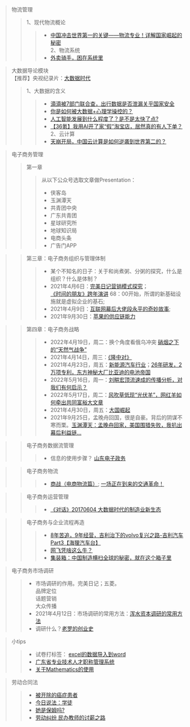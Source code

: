 >物流管理<br>
>> 1、现代物流概论
>>> + <a href="https://www.bilibili.com/video/BV1Xa4y1h7Us" target="_blank">中国冲击世界第一的关键——物流专业！详解国家崛起的秘密</a><br>
>> 2、物流系统
>>> + <a href="https://mp.weixin.qq.com/s/9oz7b5vBlso_xoux3Djymw" target="_blank">外卖骑手，困在系统里</a>


>大数据导论模块<br>
【推荐】央视纪录片：<a href="https://www.bilibili.com/video/BV1px411X7RZ" target="_balnk">大数据时代</a>
>> 1、大数据的含义
>>> + <a href="https://www.bilibili.com/video/BV1c54y1n7z9/?vd_source=eccf822500752bc3375f5860ee387d61" target="_blank">滴滴被7部门联合查，出行数据是否泄漏关乎国家安全 </a>
>>> + <a href="https://www.bilibili.com/video/BV1MS4y197fi" target="_blank">你是如何被大数据+心理学操控的？</a>
>>> + <a href="https://www.bilibili.com/video/BV1fs4y1d7ex/?spm_id_from=333.337.search-card.all.click&vd_source=eccf822500752bc3375f5860ee387d61">人工智能发展到什么程度了？是不是太快了点?</a>
>>> + <a href="https://www.bilibili.com/video/BV15v4y1E7zV/?spm_id_from=autoNext&vd_source=eccf822500752bc3375f5860ee387d61">【36氪】我用AI开了家“假”淘宝店，居然真的有人下单？</a><br>
>> 2、云计算
>>> + <a href="https://www.bilibili.com/video/BV1zY4y1k7FC" target="_blank">天崩开局，中国云计算是如何逆袭到世界第二的？ </a>

>电子商务管理
>> 第一章 
>>> 从以下公众号选取文章做Presentation：
>>> * 侠客岛
>>> * 玉渊潭天
>>> * 共青团中央
>>> * 广东共青团
>>> * 星球研究所
>>> * 地球知识局
>>> * 电商头条
>>> * 广告门APP

>> 第三章：电子商务组织与管理体制
>>> + 某个不知名的日子：关于和尚煮粥、分粥的探究，什么是组织？什么是体制？<br>
>>> + 2021年4月6日：<a href="https://www.bilibili.com/video/BV15E411x7XR">完美日记营销模式探究</a>；<br><a href="https://www.bilibili.com/video/BV1oJ411j7ph">《时间的朋友》跨年演讲</a>             68：00开始，所谓的新基础设施就是虚拟企业的基石;<br>
>>> + 2021年4月9日：<a href="https://www.bilibili.com/video/BV1av411t76E">互联网幕后大佬段永平的奇妙故事</a>;<br>
>>> + 2021年9月30日：<a href="https://www.bilibili.com/video/BV17g411F7FM" target="_blank">苹果的供应链能力</a>

>> 第四章：电子商务战略
>>> + 2022年4月19日，周二：换个角度看俄乌冲突  <a href="https://www.bilibili.com/video/BV1TL4y157zb?spm_id_from=333.999.0.0" target="_blank">硝烟之下的“天然气战争”</a>
>>> + 2021年4月14日，周三：<a href='https://hanyu.baidu.com/shici/detail?pid=edce8e9bb2a344dd9d9d0fea2f70aee2' target='_blank'>《隆中对》</a><br>
>>> + 2021年4月23日，周五：<a href='https://www.bilibili.com/video/BV1ob4y1S7xz?from=search&seid=2556390513940514759' target='_blank'>新能源汽车行业</a>；<a href="https://www.bilibili.com/video/BV1Nq4y1J7em">26年研发，2万项专利，东方神秘大厂比亚迪的电池帝国</a><br>
>>> + 2022年5月16日，周一：<a href="https://www.bilibili.com/video/BV1vY4y1r79H" target="_blank">刘畊宏顶流速成的传播分析，对我们有何启示？</a><br>
>>> + 2022年5月17日，周二：<a href="https://www.bilibili.com/video/BV1BR4y1u7qH" target="_blank">风吹草低现“光伏羊”，网红羊如何牵出共同富裕大文章</a><br>
>>> + 2021年4月30日，周五：<a href="https://www.bilibili.com/bangumi/play/ep395189">大国崛起</a><br>
>>> + 2021年9月25日，孟晚舟回国，很是自豪。背后的阴谋不寒而栗。<a href="https://www.bilibili.com/video/BV1f64y1b7Tk" target="_balnk">玉渊潭天：孟晚舟回家，美国围猎失败，我扒出幕后利益链…</a>

>> 电子商务数据流管理
>>> + 信息的使用步骤？  <a href="https://v.qq.com/x/page/r0966sjow5y.html" target="_blank">山东电子政务</a><br>

>> 电子商务物流
>>> + <a href="https://www.bilibili.com/bangumi/play/ep156667"  target="_blank">商战（电商物流篇）</a>; <a href="https://www.bilibili.com/video/BV1mf4y1q77D"  target="_blank">一场正在到来的交通革命！</a><br>

>> 电子商务运营管理
>>> + <a href="https://www.bilibili.com/video/BV1Gx411s7yu" target="_blank">《对话》20170604 大数据时代的制造业新生态</a><br>

>>电子商务与企业流程再造
>>> + <a href="https://www.bilibili.com/video/BV1U5411h78e" target="_blank">8年苦追，9年经营，吉利治下的volvo复兴之路-吉利汽车 Part3【海狸汽车台】</a>
>>> + <a href="https://www.bilibili.com/video/BV1ua411a7zQ" target="_blank">网飞凭啥这么牛？</a>
>>> + <a href="https://www.bilibili.com/video/BV1684y1i7tp" target="_blank">集装箱：中国制造横扫全球的秘密，就在这个箱子里</a>

>电子商务市场调研
>> + 市场调研的作用。完美日记；五菱。<br>品牌定位<br>话题营销<br>大众传播
>> + 2021年4月12日：市场调研的常用方法：<a href="https://www.bilibili.com/video/BV1jT4y1G73P?from=search&seid=1886244975644784787">浑水资本调研的常用方法</a>
>> + 调研什么？<a href="https://www.bilibili.com/video/BV16K411L7tR/">老罗的创业史</a>

>小tips
>> + 试卷打标签： <a href='https://zhidao.baidu.com/question/717134730116328085.html' target="_blank">excel的数据导入到word</a>
>> + <a href="http://www.gdhrss.gov.cn/gdweb/ggfw/web/pub/ggfwzyjs.do" targrt="_blank">广东省专业技术人才职称管理系统</a>
>> + <a href="https://ibug.io/blog/2019/05/mathematica-keygen/" target="_blank">关于Mathematics的使用</a>

>劳动合同法
>> + <a href="http://tv.cctv.com/2016/09/24/VIDEtOIQLrPuPwZ5ivW8Oz17160924.shtml" target='_blank'>被开除的癌症患者</a><br>
>> + <a href="https://tv.cctv.com/2018/11/05/VIDEyCZ8NBC7n2APWkuYvB1U181105.shtml" target="_blank">今日说法：学徒</a>
>> + <a href="https://tv.cctv.com/2016/11/14/VIDEmK4X9bVumnCNTt6SkOIK161114.shtml" target="_blank">她是保姆吗?</a>
>> + <a href="https://www.bilibili.com/video/BV1NK41157ZZ" target="_blank">劳动纠纷 民办教师的讨薪之路</a>
